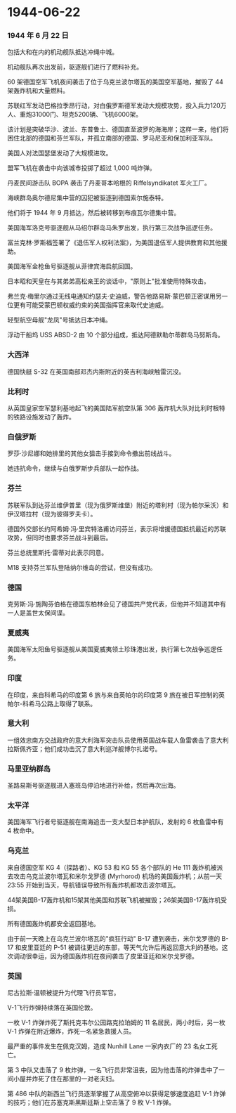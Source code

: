 # 1944-06-22

### 1944 年 6 月 22 日

包括大和在内的机动舰队抵达冲绳中城。

机动舰队再次出发前，驱逐舰们进行了燃料补充。

60 架德国空军飞机夜间袭击了位于乌克兰波尔塔瓦的美国空军基地，摧毁了 44
架轰炸机和大量燃料。

苏联红军发动巴格拉季昂行动，对白俄罗斯德军发动大规模攻势，投入兵力120万人、重炮31000门、坦克5200辆、飞机6000架。

该计划是突破华沙、波兰、东普鲁士、德国直至波罗的海海岸；这样一来，他们将困住北部的德国和芬兰军队，并孤立南部的德国、罗马尼亚和保加利亚军队。

美国人对法国瑟堡发动了大规模进攻。

盟军飞机在袭击中向该城市投掷了超过 1,000 吨炸弹。

丹麦民间游击队 BOPA 袭击了丹麦哥本哈根的 Riffelsyndikatet 军火工厂。

海峡群岛奥尔德尼集中营的囚犯被驱逐到德国索尔施泰特。

他们将于 1944 年 9 月抵达，然后被转移到布痕瓦尔德集中营。

美国海军洛克号驱逐舰从马绍尔群岛马朱罗出发，执行第三次战争巡逻任务。

富兰克林·罗斯福签署了《退伍军人权利法案》，为美国退伍军人提供教育和其他援助。

美国海军金枪鱼号驱逐舰从菲律宾海启航回国。

日本昭和天皇在与其弟弟高松亲王的谈话中，"原则上"批准使用特殊攻击。

弗兰克·梅里尔通过无线电通知约瑟夫·史迪威，警告他路易斯·蒙巴顿正密谋用另一位更有可能受蒙巴顿权威约束的美国指挥官来取代史迪威。

轻型航空母舰"龙凤"号抵达日本冲绳。

浮动干船坞 USS ABSD-2 由 10 个部分组成，抵达阿德默勒尔蒂群岛马努斯岛。

### 大西洋

德国快艇 S-32 在英国南部邓杰内斯附近的英吉利海峡触雷沉没。

### 比利时

从英国皇家空军瑟利基地起飞的美国陆军航空队第 306
轰炸机大队对比利时根特的铁路设施发动了轰炸。

### 白俄罗斯

罗莎·沙尼娜和她排里的其他女狙击手接到命令撤出前线战斗。

她违抗命令，继续与白俄罗斯步兵部队一起作战。

### 芬兰

苏联军队到达芬兰维伊普里（现为俄罗斯维堡）附近的塔利村（现为帕尔采沃）和伊汉塔拉村（现为彼得罗夫卡）。

德国外交部长约阿希姆·冯·里宾特洛甫访问芬兰，表示将增援德国抵抗最近的苏联攻势，但同时也要求芬兰战斗到最后。

芬兰总统里斯托·雷蒂对此表示同意。

M18 支持芬兰军队登陆纳尔维岛的尝试，但没有成功。

### 德国

克劳斯·冯·施陶芬伯格在德国东柏林会见了德国共产党代表，但他并不知道其中有一人是盖世太保间谍。

### 夏威夷

美国海军太阳鱼号驱逐舰从美国夏威夷领土珍珠港出发，执行第七次战争巡逻任务。

### 印度

在印度，来自科希马的印度第 6 旅与来自英帕尔的印度第 9
旅在被日军控制的英帕尔-科希马公路上取得了联系。

### 意大利

一组效忠南方交战政府的意大利海军突击队员使用英国战车载人鱼雷袭击了意大利拉斯佩齐亚；他们成功击沉了意大利巡洋舰博尔扎诺号。

### 马里亚纳群岛

圣路易斯号驱逐舰进入塞班岛停泊地进行补给，然后再次出海。

### 太平洋

美国海军飞行者号驱逐舰在南海追击一支大型日本护航队，发射的 6 枚鱼雷中有
4 枚命中。

### 乌克兰

来自德国空军 KG 4（探路者）、KG 53 和 KG 55 各个部队的 He 111
轰炸机被派去攻击乌克兰波尔塔瓦和米尔戈罗德 (Myrhorod)
机场的美国轰炸机；从前一天 23:55
开始到当天，导航错误导致所有轰炸机都攻击波尔塔瓦。

44架美国B-17轰炸机和15架其他美国和苏联飞机被摧毁；26架美国B-17轰炸机受损。

所有德国轰炸机都安全返回基地。

由于前一天晚上在乌克兰波尔塔瓦的"疯狂行动" B-17 遭到袭击，米尔戈罗德的
B-17 和皮里亚廷的 P-51
被调往更远的东部，等天气允许后再返回意大利的基地。这次调动很幸运，因为德国轰炸机在夜间袭击了皮里亚廷和米尔戈罗德。

### 英国

尼古拉斯·温顿被提升为代理飞行员军官。

V-1飞行炸弹持续落在英国伦敦。

一枚 V-1 炸弹炸死了斯托克韦尔公园路克拉珀姆的 11
名居民，两小时后，另一枚 V-1 炸弹在附近爆炸，炸死一名紧急救援人员。

最严重的事件发生在佩克汉姆，造成 Nunhill Lane 一家内衣厂的 23
名女工死亡。

第 3 中队又击落了 9
枚炸弹，一名飞行员非常沮丧，因为他击落的炸弹击中了一间小屋并炸死了住在那里的一对老夫妇。

第 486 中队的新西兰飞行员逐渐掌握了从高空俯冲以获得足够速度追赶 V-1
炸弹的技巧；他们在苏塞克斯黑斯廷斯上空击落了 9 枚 V-1 炸弹。